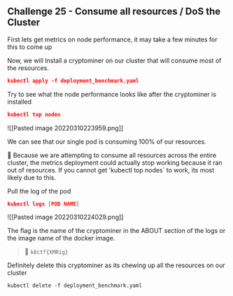 ## Challenge 25 - Consume all resources / DoS the Cluster

First lets get metrics on node performance, it may take a few minutes for this to come up

Now, we will Install a cryptominer on our cluster that will consume most of the resources.

```json
kubectl apply -f deployment_benchmark.yaml
```

Try to see what the node performance looks like after the cryptominer is installed

```json
kubectl top nodes
```

![[Pasted image 20220310223959.png]]

We can see that our single pod is consuming 100% of our resources.

<aside> 🚨 Because we are attempting to consume all resources across the entire cluster, the metrics deployment could actually stop working because it ran out of resources. If you cannot get 'kubectl top nodes` to work, its most likely due to this.

</aside>

Pull the log of the pod

```json
kubectl logs [POD NAME]
```

![[Pasted image 20220310224029.png]]

The flag is the name of the cryptominer in the ABOUT section of the logs or the image name of the docker image.

> 🏁 `k8ctf{XMRig}`



Definitely delete this cryptominer as its chewing up all the resources on our cluster

``````
kubectl delete -f deployment_benchmark.yaml
``````